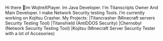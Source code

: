  Hi there 👋Im WojtreXPlayer. 
Im Java Developer.
I'm Titanscripts Owner And Main Developer. 
I make Network Security testing Tools. 
I’m currently working on Kojitsu Crasher.
My Projects: 
|Titancrasher (Minecraft servers Security Testing Tool)
|Titanshield (AntiDDOS Security)
|Chernobyl (Network Security Testing Tool)
|Kojitsu (Minecraft Server Security Tester with a lot of Accesories)






